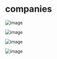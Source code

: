 # companies
![image](https://user-images.githubusercontent.com/72215893/164990583-b0582c3a-4d34-4ba1-aeec-5ccb3e0f811c.png)


![image](https://user-images.githubusercontent.com/72215893/164990603-a2a25338-b4ad-42ff-bb2d-360f994fd91f.png)

![image](https://user-images.githubusercontent.com/72215893/164990616-fcb9d6c0-076e-4dcc-bc95-1f4802ce8b94.png)


![image](https://user-images.githubusercontent.com/72215893/164990641-14d5f137-cce3-464b-ad80-2564bf35621e.png)

